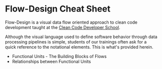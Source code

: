 # Flow-Design Cheat Sheet
Flow-Design is a visual data flow oriented approach to clean code development taught at the [Clean Code Developer School](http://ccd-school.de).

Although the visual language used to define software behavior through data processing pipelines is simple, students of our trainings often ask for a quick reference to the notational elements. This is what's provided herein.

* Functional Units - The Building Blocks of Flows
* Relationships between Functional Units
